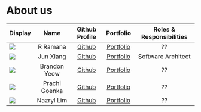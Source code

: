 # About us

Display | Name | Github Profile | Portfolio | Roles & Responsibilities |
--------|:----:|:--------------:|:---------:|:------------------------:|
![](https://avatars1.githubusercontent.com/u/54029207?s=400&u=3c39d37a321f3d6f44c9c3e6bf8bbfabfe63d429&v=4) | R Ramana | [Github](https://github.com/R-Ramana) | [Portfolio](docs/team/r-ramana.md) | ?? |
![](https://avatars1.githubusercontent.com/u/8433829?s=400&v=4) | Jun Xiang | [Github](https://github.com/Chongjx) | [Portfolio](docs/team/junxiang.md) | Software Architect |
![](https://avatars3.githubusercontent.com/u/28587601?s=400&v=4) | Brandon Yeow | [Github](https://github.com/brandonywl) | [Portfolio](docs/team/brandon.md) | ?? |
![](https://avatars0.githubusercontent.com/u/60388723?s=400&u=66be1de61b928701f9438d2af161d4b9113e688f&v=4) | Prachi Goenka | [Github](https://github.com/prachi2023) | [Portfolio](docs/team/prachi2023.md) | ?? |
![](https://avatars3.githubusercontent.com/u/60337196?s=400&u=564f1f71f7c19b1091444cdb2c3185148d1d0e64&v=4) | Nazryl Lim | [Github](https://github.com/Nazryl/) | [Portfolio](docs/team/nazrylLim.md) | ?? |
